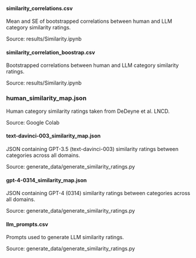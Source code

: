 #### similarity_correlations.csv
Mean and SE of bootstrapped correlations between human and LLM category similarity ratings.

Source: results/Similarity.ipynb

#### similarity_correlation_boostrap.csv
Bootstrapped correlations between human and LLM category similarity ratings.

Source: results/Similarity.ipynb

### human_similarity_map.json
Human category similarity ratings taken from DeDeyne et al. LNCD.

Source: Google Colab

#### text-davinci-003_similarity_map.json
JSON containing GPT-3.5 (text-davinci-003) similarity ratings between categories across all domains.

Source: generate_data/generate_similarity_ratings.py

#### gpt-4-0314_similarity_map.json
JSON containing GPT-4 (0314) similarity ratings between categories across all domains.

Source: generate_data/generate_similarity_ratings.py

#### llm_prompts.csv
Prompts used to generate LLM similarity ratings.

Source: generate_data/generate_similarity_ratings.py
